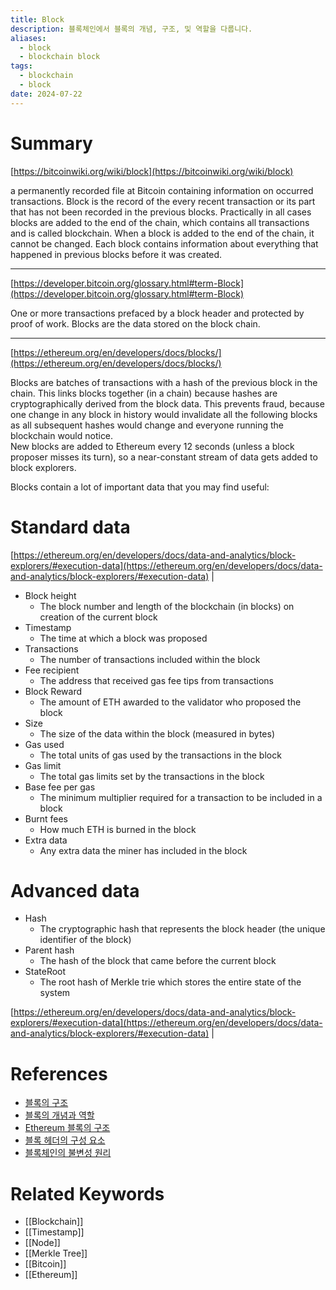 ```yaml
---
title: Block
description: 블록체인에서 블록의 개념, 구조, 및 역할을 다룹니다.
aliases:
  - block
  - blockchain block
tags:
  - blockchain
  - block
date: 2024-07-22
---
```

# Summary

[https://bitcoinwiki.org/wiki/block](https://bitcoinwiki.org/wiki/block)

a permanently recorded file at Bitcoin containing information on occurred transactions. Block is the record of the every recent transaction or its part that has not been recorded in the previous blocks. Practically in all cases blocks are added to the end of the chain, which contains all transactions and is called blockchain. When a block is added to the end of the chain, it cannot be changed. Each block contains information about everything that happened in previous blocks before it was created.

---

[https://developer.bitcoin.org/glossary.html#term-Block](https://developer.bitcoin.org/glossary.html#term-Block)

One or more transactions prefaced by a block header and protected by proof of work. Blocks are the data stored on the block chain.

---


[https://ethereum.org/en/developers/docs/blocks/](https://ethereum.org/en/developers/docs/blocks/)

Blocks are batches of transactions with a hash of the previous block in the chain. This links blocks together (in a chain) because hashes are cryptographically derived from the block data. This prevents fraud, because one change in any block in history would invalidate all the following blocks as all subsequent hashes would change and everyone running the blockchain would notice.                                                                                               
 New blocks are added to Ethereum every 12 seconds (unless a block proposer misses its turn), so a near-constant stream of data gets added to block explorers.
 
 
 Blocks contain a lot of important data that you may find useful:    
# Standard data

[https://ethereum.org/en/developers/docs/data-and-analytics/block-explorers/#execution-data](https://ethereum.org/en/developers/docs/data-and-analytics/block-explorers/#execution-data) |

- Block height
  - The block number and length of the blockchain (in blocks) on creation of the current block
- Timestamp
  - The time at which a block was proposed
- Transactions
  - The number of transactions included within the block
- Fee recipient
  - The address that received gas fee tips from transactions
- Block Reward
  - The amount of ETH awarded to the validator who proposed the block
- Size
  - The size of the data within the block (measured in bytes)
- Gas used
  - The total units of gas used by the transactions in the block
- Gas limit
  - The total gas limits set by the transactions in the block
- Base fee per gas
  - The minimum multiplier required for a transaction to be included in a block
- Burnt fees
  - How much ETH is burned in the block
- Extra data
  - Any extra data the miner has included in the block

# Advanced data

- Hash
  - The cryptographic hash that represents the block header (the unique identifier of the block)
- Parent hash
  - The hash of the block that came before the current block
- StateRoot
  - The root hash of Merkle trie which stores the entire state of the system

[https://ethereum.org/en/developers/docs/data-and-analytics/block-explorers/#execution-data](https://ethereum.org/en/developers/docs/data-and-analytics/block-explorers/#execution-data) |

# References

- [블록의 구조](https://m.upbitcare.com/academy/education/blockchain/64)
- [블록의 개념과 역할](https://bitcoinwiki.org/wiki/block)
- [Ethereum 블록의 구조](https://ethereum.org/en/developers/docs/blocks/)
- [블록 헤더의 구성 요소](https://www.investopedia.com/terms/b/block-bitcoin-block.asp)
- [블록체인의 불변성 원리](https://www.investopedia.com/news/what-genesis-block-bitcoin-terms/)

# Related Keywords

- [[Blockchain]]
- [[Timestamp]]
- [[Node]]
- [[Merkle Tree]]
- [[Bitcoin]]
- [[Ethereum]]
